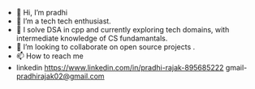 - 👋 Hi, I’m pradhi
- 👀 I’m a tech tech enthusiast. 
- 🌱 I solve DSA in cpp and currently exploring tech domains, with intermediate knowledge of CS fundamantals.
- 💞️ I’m looking to collaborate on open source projects . 
- 📫 How to reach me    
- linkedin 
https://www.linkedin.com/in/pradhi-rajak-895685222 
gmail- pradhirajak02@gmail.com
<!---
pradhi02/pradhi02 is a ✨ special ✨ repository because its `README.md` (this file) appears on your GitHub profile.
You can click the Preview link to take a look at your changes.
--->

